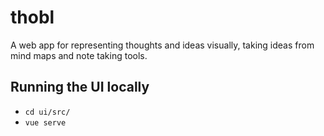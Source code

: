 # thobl
A web app for representing thoughts and ideas visually, taking ideas from mind maps and note taking tools.

## Running the UI locally
* `cd ui/src/`
* `vue serve`

